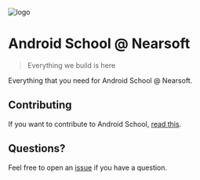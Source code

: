 [logo]:http://res.cloudinary.com/debhicseh/image/upload/v1489605172/Android_Robot_transparente_Negro_jfyvar.png
![logo][logo]

# Android School @ Nearsoft
> Everything we build is here

Everything that you need for Android School @ Nearsoft.

## Contributing

If you want to contribute to Android School, [read this](docs/i_want_to_help.md).

## Questions?

Feel free to open an [issue](https://github.com/Nearsoft/androidschool/issues) if you have a question.
